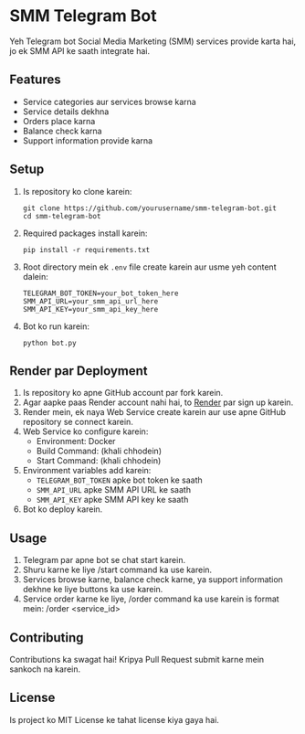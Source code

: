  # SMM Telegram Bot

Yeh Telegram bot Social Media Marketing (SMM) services provide karta hai, jo ek SMM API ke saath integrate hai.

## Features

- Service categories aur services browse karna
- Service details dekhna
- Orders place karna
- Balance check karna
- Support information provide karna

## Setup

1. Is repository ko clone karein:
   ```
   git clone https://github.com/yourusername/smm-telegram-bot.git
   cd smm-telegram-bot
   ```

2. Required packages install karein:
   ```
   pip install -r requirements.txt
   ```

3. Root directory mein ek `.env` file create karein aur usme yeh content dalein:
   ```
   TELEGRAM_BOT_TOKEN=your_bot_token_here
   SMM_API_URL=your_smm_api_url_here
   SMM_API_KEY=your_smm_api_key_here
   ```

4. Bot ko run karein:
   ```
   python bot.py
   ```

## Render par Deployment

1. Is repository ko apne GitHub account par fork karein.
2. Agar aapke paas Render account nahi hai, to [Render](https://render.com/) par sign up karein.
3. Render mein, ek naya Web Service create karein aur use apne GitHub repository se connect karein.
4. Web Service ko configure karein:
   - Environment: Docker
   - Build Command: (khali chhodein)
   - Start Command: (khali chhodein)
5. Environment variables add karein:
   - `TELEGRAM_BOT_TOKEN` apke bot token ke saath
   - `SMM_API_URL` apke SMM API URL ke saath
   - `SMM_API_KEY` apke SMM API key ke saath
6. Bot ko deploy karein.

## Usage

1. Telegram par apne bot se chat start karein.
2. Shuru karne ke liye /start command ka use karein.
3. Services browse karne, balance check karne, ya support information dekhne ke liye buttons ka use karein.
4. Service order karne ke liye, /order command ka use karein is format mein:
   /order <service_id> <quantity> <link>

## Contributing

Contributions ka swagat hai! Kripya Pull Request submit karne mein sankoch na karein.

## License

Is project ko MIT License ke tahat license kiya gaya hai.

